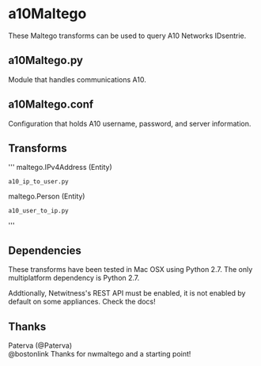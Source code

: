 a10Maltego
==========
These Maltego transforms can be used to query A10 Networks IDsentrie. 

a10Maltego.py 
----------------
Module that handles communications A10.

a10Maltego.conf
----------------
Configuration that holds A10 username, password, and server information.


Transforms
--------------------
'''
maltego.IPv4Address (Entity)

	a10_ip_to_user.py

maltego.Person (Entity)

    a10_user_to_ip.py
'''

Dependencies 
-------------
These transforms have been tested in Mac OSX using Python 2.7.
The only multiplatform dependency is Python 2.7.

Addtionally, Netwitness's REST API must be enabled, it is not enabled by default on some appliances. Check the docs!


Thanks
-----------------
Paterva (@Paterva)<br/>
@bostonlink Thanks for nwmaltego and a starting point!
